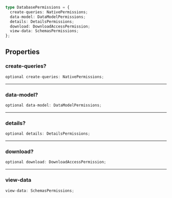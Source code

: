 ```ts
type DatabasePermissions = {
  create-queries: NativePermissions;
  data-model: DataModelPermissions;
  details: DetailsPermissions;
  download: DownloadAccessPermission;
  view-data: SchemasPermissions;
};
```

## Properties

### create-queries?

```ts
optional create-queries: NativePermissions;
```

***

### data-model?

```ts
optional data-model: DataModelPermissions;
```

***

### details?

```ts
optional details: DetailsPermissions;
```

***

### download?

```ts
optional download: DownloadAccessPermission;
```

***

### view-data

```ts
view-data: SchemasPermissions;
```
